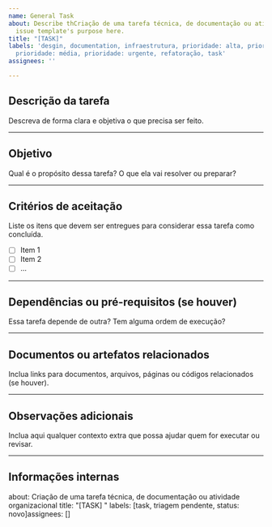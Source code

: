 ```yaml
---
name: General Task
about: Describe thCriação de uma tarefa técnica, de documentação ou atividade organizacionalis
  issue template's purpose here.
title: "[TASK]"
labels: 'desgin, documentation, infraestrutura, prioridade: alta, prioridade: baixa,
  prioridade: média, prioridade: urgente, refatoração, task'
assignees: ''

---
```


## Descrição da tarefa
Descreva de forma clara e objetiva o que precisa ser feito.

---

## Objetivo
Qual é o propósito dessa tarefa? O que ela vai resolver ou preparar?

---

## Critérios de aceitação
Liste os itens que devem ser entregues para considerar essa tarefa como concluída.

- [ ] Item 1
- [ ] Item 2
- [ ] ...

---

## Dependências ou pré-requisitos (se houver)
Essa tarefa depende de outra? Tem alguma ordem de execução?

---

## Documentos ou artefatos relacionados
Inclua links para documentos, arquivos, páginas ou códigos relacionados (se houver).

---

## Observações adicionais
Inclua aqui qualquer contexto extra que possa ajudar quem for executar ou revisar.

---

## Informações internas 
about: Criação de uma tarefa técnica, de documentação ou atividade organizacional
title: "[TASK] "
labels: [task, triagem pendente, status: novo]assignees: []
